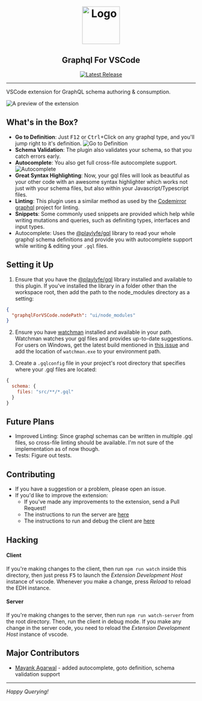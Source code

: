 <h1 align="center"><img src="https://cdn.rawgit.com/kumarharsh/graphql-for-vscode/master/images/logo.svg" alt="Logo" height="100" /></h1>
<h2 align="center">Graphql For VSCode</h2>
<div align="center"><a href="https://github.com/kumarharsh/graphql-for-vscode/releases"><img src="https://img.shields.io/github/release/kumarharsh/graphql-for-vscode.svg" alt="Latest Release"></a></div>

<hr>

VSCode extension for GraphQL schema authoring & consumption.

![A preview of the extension](https://cdn.rawgit.com/kumarharsh/graphql-for-vscode/master/images/preview.png)


## What's in the Box?
* **Go to Definition**: Just <kbd>F12</kbd> or <kbd>Ctrl</kbd>+Click on any graphql type, and you'll jump right to it's definition.
![Go to Definition](https://cdn.rawgit.com/kumarharsh/graphql-for-vscode/master/images/goto-definition.gif)
* **Schema Validation**: The plugin also validates your schema, so that you catch errors early.
* **Autocomplete**: You also get full cross-file autocomplete support.
![Autocomplete](https://cdn.rawgit.com/kumarharsh/graphql-for-vscode/master/images/autocomplete.gif)
* **Great Syntax Highlighting**: Now, your gql files will look as beautiful as your other code with an awesome syntax highlighter which works not just with your schema files, but also within your Javascript/Typescript files.
* **Linting**: This plugin uses a similar method as used by the [Codemirror graphql](https://github.com/graphql/codemirror-graphql) project for linting.
* **Snippets**: Some commonly used snippets are provided which help while writing mutations and queries, such as definiting types, interfaces and input types.
* Autocomplete: Uses the [@playlyfe/gql](npmjs.org/package/@playlyfe/gql) library to read your whole graphql schema definitions and provide you with autocomplete support while writing & editing your `.gql` files.

## Setting it Up
1. Ensure that you have the [@playlyfe/gql](npmjs.org/package/@playlyfe/gql) library installed and available to this plugin. If you've installed the library in a folder other than the workspace root, then add the path to the node_modules directory as a setting:
```json
{
  "graphqlForVSCode.nodePath": "ui/node_modules"
}
```

2. Ensure you have [watchman](https://facebook.github.io/watchman/docs/install.html) installed and available in your path. Watchman watches your gql files and provides up-to-date suggestions. For users on Windows, get the latest build mentioned in [this issue](https://github.com/facebook/watchman/issues/19) and add the location of `watchman.exe` to your environment path.

3. Create a `.gqlconfig` file in your project's root directory that specifies where your .gql files are located:
```js
{
  schema: {
    files: "src/**/*.gql"
  }
}
```

## Future Plans
* Improved Linting: Since graphql schemas can be written in multiple .gql files, so cross-file linting should be available. I'm not sure of the implementation as of now though.
* Tests: Figure out tests.


## Contributing
* If you have a suggestion or a problem, please open an issue.
* If you'd like to improve the extension:
  + If you've made any improvements to the extension, send a Pull Request!
  + The instructions to run the server are [here](#server)
  + The instructions to run and debug the client are [here](#hacking)

## Hacking

#### Client
If you're making changes to the client, then run `npm run watch` inside this directory,
then just press <kbd>F5</kbd> to launch the *Extension Development Host* instance of vscode. Whenever you make a change, press *Reload* to reload the EDH instance.

#### Server
If you're making changes to the server, then run `npm run watch-server` from the root directory. Then, run the client in debug mode. If you make any change in the server code, you need to reload the *Extension Development Host* instance of vscode.

## Major Contributors
* [Mayank Agarwal](github.com/Mayank1791989) - added autocomplete, goto definition, schema validation support

---

*Happy Querying!*
